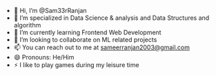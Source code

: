 - 👋 Hi, I’m @Sam33rRanjan
- 👀 I’m specialized in Data Science & analysis and Data Structures and algorithm
- 🌱 I’m currently learning Frontend Web Development
- 💞️ I’m looking to collaborate on ML related projects
- 📫 You can reach out to me at sameerranjan2003@gmail.com
- 😄 Pronouns: He/Him
- ⚡ I like to play games during my leisure time

<!---
Sam33rRanjan/Sam33rRanjan is a ✨ special ✨ repository because its `README.md` (this file) appears on your GitHub profile.
You can click the Preview link to take a look at your changes.
--->
